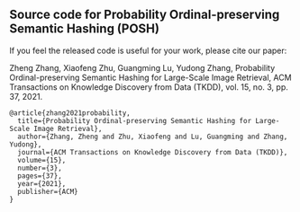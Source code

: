 ## Source code for Probability Ordinal-preserving Semantic Hashing (POSH)
If you feel the released code is useful for your work, please cite our paper:  

Zheng Zhang, Xiaofeng Zhu, Guangming Lu, Yudong Zhang, Probability Ordinal-preserving Semantic Hashing for Large-Scale Image Retrieval, ACM Transactions on Knowledge Discovery from Data (TKDD), vol. 15, no. 3, pp. 37, 2021.

```
@article{zhang2021probability,  
  title={Probability Ordinal-preserving Semantic Hashing for Large-Scale Image Retrieval},  
  author={Zhang, Zheng and Zhu, Xiaofeng and Lu, Guangming and Zhang, Yudong},  
  journal={ACM Transactions on Knowledge Discovery from Data (TKDD)},  
  volume={15},  
  number={3},  
  pages={37},  
  year={2021},  
  publisher={ACM}  
}
```
